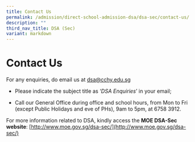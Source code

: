 ```yaml
---
title: Contact Us
permalink: /admission/direct-school-admission-dsa/dsa-sec/contact-us/
description: ""
third_nav_title: DSA (Sec)
variant: markdown
---
```

# **Contact Us**

For any enquiries, do email us at dsa@cchy.edu.sg

*   Please indicate the subject title as ‘*DSA Enquiries*’ in your email;

*   Call our General Office during office and school hours, from Mon to Fri (except Public Holidays and eve of PHs), 9am to 5pm, at 6758 3912.

For more information related to DSA, kindly access the **MOE DSA-Sec website**: [http://www.moe.gov.sg/dsa-sec/](http://www.moe.gov.sg/dsa-sec/)